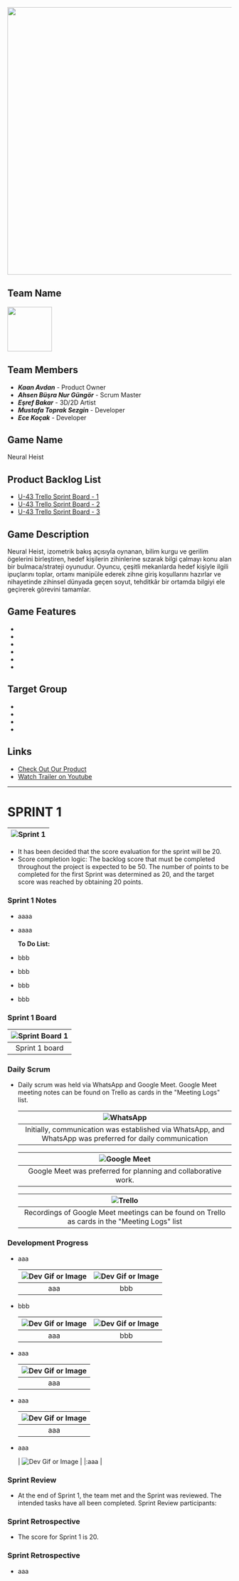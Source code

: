 <p align="center">
  <img src="images/image-1.png" width="600">
</p>


## Team Name
<img src="images/image-2.png" width="100">

## Team Members
- ***Kaan Avdan*** - Product Owner
- ***Ahsen Büşra Nur Güngör*** - Scrum Master
- ***Eşref Bakar*** - 3D/2D Artist
- ***Mustafa Toprak Sezgin*** - Developer
- ***Ece Koçak*** - Developer



## Game Name
Neural Heist


## Product Backlog List
- [U-43 Trello Sprint Board - 1](https://trello.com/b/Dkt6f6eS/1-sprint)
- [U-43 Trello Sprint Board - 2](https://trello.com/b/PlpaYQrY/2-sprint)
- [U-43 Trello Sprint Board - 3](https://trello.com/b/V8sbhcHa/sprint-3)

## Game Description
Neural Heist, izometrik bakış açısıyla oynanan, bilim kurgu ve gerilim ögelerini
birleştiren, hedef kişilerin zihinlerine sızarak bilgi çalmayı konu alan bir
bulmaca/strateji oyunudur. Oyuncu, çeşitli mekanlarda hedef kişiyle ilgili ipuçlarını
toplar, ortamı manipüle ederek zihne giriş koşullarını hazırlar ve nihayetinde zihinsel
dünyada geçen soyut, tehditkâr bir ortamda bilgiyi ele geçirerek görevini tamamlar.

## Game Features
-
-
-
-
-
-

## Target Group
-
-
-
-

## Links
- [Check Out Our Product]()
- [Watch Trailer on Youtube](https://www.youtube.com/watch?v=LpNVf8sczqU)

---
# **SPRINT 1**

   | ![Sprint 1](images/image-3.png) |
   |:---------------------------------:|

- It has been decided that the score evaluation for the sprint will be 20.
- Score completion logic: The backlog score that must be completed throughout the project is expected to be 50. The number of points to be completed for the first Sprint was determined as 20, and the target score was reached by obtaining 20 points.

### **Sprint 1 Notes**
- aaaa
- aaaa <br>

  **To Do List:**
- bbb
- bbb
- bbb
- bbb

### **Sprint 1 Board**
   | ![Sprint Board 1](images/image-4.png) |
   |:---------------------------------:|
   | Sprint 1 board                         |

### **Daily Scrum**

* Daily scrum was held via WhatsApp and Google Meet. Google Meet meeting notes can be found on Trello as cards in the "Meeting Logs" list.

   | ![WhatsApp](images/image-5.png) |
   |:---------------------------------:|
   | Initially, communication was established via WhatsApp, and WhatsApp was preferred for daily communication                         |

   | ![Google Meet](images/image-6.png) |
   |:---------------------------------:|
   | Google Meet was preferred for planning and collaborative work.                         |

   | ![Trello](images/image-7.png) |
   |:---------------------------------:|
   | Recordings of Google Meet meetings can be found on Trello as cards in the "Meeting Logs" list                         |

 
### **Development Progress**
* aaa

   | ![Dev Gif or Image](images/image-9.gif) | ![Dev Gif or Image](images/image-10.gif) |
   |:---------------------------------:|:-----------------------------------:|
   | aaa                        | bbb                        |

* bbb

   | ![Dev Gif or Image](images/image-11.gif) | ![Dev Gif or Image](images/image-12.gif) |
   |:---------------------------------:|:-----------------------------------:|
   | aaa                        | bbb                         |

* aaa

   | ![Dev Gif or Image](images/image-13.png) |
   |:---------------------------------:|
   | aaa                       |

* aaa

   | ![Dev Gif or Image](images/image-14.png) |
   |:---------------------------------:|
   | aaa                        |

* aaa

   | ![Dev Gif or Image](images/image-15.png) |
   |:aaa                         |


 ### **Sprint Review**
- At the end of Sprint 1, the team met and the Sprint was reviewed. The intended tasks have all been completed.
Sprint Review participants:




 ### **Sprint Retrospective**
- The score for Sprint 1 is 20.





 ### **Sprint Retrospective**
- aaa
